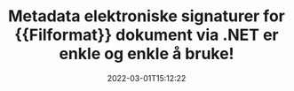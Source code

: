 ---
############################# Static ############################
layout: "auto-gen-signature"
date: 2022-03-01T15:12:22
draft: false
operation: Sign
signaturetype: Metadata
fileformat: Webp
productName: .NET
lang: no
productCode: net
otherformats: pdf doc docx docm dot dotm dotx odt ott rtf xls xlsx xlsm xlsb csv ods ots xltx xltm ppt pptx pps ppsx odp otp potx potm pptm ppsm png jpg bmp gif tiff svg webp wmf
breadcrumb: Put Metadata signature on Webp for C#

############################# Head ############################
head_title: "Legg til metadata elektroniske signaturer til {{Filformat}} dokumenter via C#"
head_description: "Bruk Metadata som skjulte elektroniske signaturer i Webp-dokumentene dine ved å bruke et par linjer med C#-kode. Bruk GroupDocs Document Signature API til å e-signere forretningsdokumentene og filene dine med metadatainformasjon."

############################# Header ############################
title: "Metadata elektroniske signaturer for {{Filformat}} dokument via .NET er enkle og enkle å bruke!"
description: "eSigner Webp-dokumentene og kontraktene dine med skjulte metadataoppføringer. Generer metadata for PDF-er, MS Word-dokumenter, MS Excel-arbeidsbøker, MS PowerPoint-presentasjoner og ulike bildeformater uten problemer og ekstra koding."
bg_image: "https://cms.admin.containerize.com/templates/aspose/App_Themes/V3/images/bg/header1.png"
bg_overlay: false
button:
    enable: true

############################# SubMenu ############################
submenu:
    enable: true

    left:
        img_alt: "GroupDocs.Signature for .NET"
        image: "https://cms.admin.containerize.com/templates/groupdocs/images/product-logos/90x90-noborder/groupdocs-signature-net.png"
        product: "GroupDocs.Signature"
        platform: ".NET"



############################# About ############################
about:
    enable: true
    title: "Om GroupDocs.Signature for .NET API for metadatasignaturer"
    content: |
        [GroupDocs.Signature for .NET](https://products.groupdocs.com/signature/net/) er et populært API for e-signering av digitale dokumenter. Signaturer som tekster, bilder, digitale sertifikater, strekkoder, QR-koder, frimerker eller metadata er tilgjengelig. Signaturer kan plasseres på PDF-er, MS Word-dokumenter, MS Excel-arbeidsbøker, MS PowerPoint-presentasjoner, Adobe Photoshop-filer og forskjellige bildeformater. Kunder kan signere dokumentet sitt og oppdatere, søke, bekrefte, slette eller forhåndsvise e-signaturer som ble satt på disse dokumentene. Dessuten er det gitt mange muligheter for tilpasning av signaturer.
    

############################# Steps ############################
steps:
    enable: true
    title_left: "Trinn for å signere {{Filformat}} med Metadata i C#"
    content_left: |
        [GroupDocs.Signature for .NET](https://products.groupdocs.com/signature/net/) gir mulighet til å signere Webp-dokumenter med Metadata-signaturer raskt og enkelt.
        
        * Opprett en forekomst av signaturklassen som gir Webp-fil som skal signere som bane eller minnestrøm
        * Instantiate SignOptions-klassen og angi alle etterspurte data.
        * Påkall Signature.Sign()-metoden ved å sende utdatafilen Webp eller minnestrøm

    title_right: " Systemkrav"
    content_right: |
        GroupDocs.Signature for .NET støttes på alle større plattformer og operativsystemer. Før du utfører koden nedenfor, sørg for at du har følgende forutsetninger installert på systemet ditt.

        * Operativsystemer: Microsoft Windows, Linux, MacOS
        * Utviklingsmiljøer: Microsoft Visual Studio, Xamarin, MonoDevelop
        * Frameworks: .NET Framework, .NET Standard, .NET Core, Mono
        * Få den siste GroupDocs.Signature for .NET fra [Nuget](https://www.nuget.org/packages/groupdocs.signature)
         
    code: |
        ```csharp    
        
        // Set up input Webp file
        string filePath = "input.webp";
        // Set up output file
        string outputFilePath = "output.webp";

        // Instantiate Signature for input file
        using (var signature = new GroupDocs.Signature.Signature(filePath))
        {
                // instantiate metadata signing options
                MetadataSignOptions options = new MetadataSignOptions();

                // Specify different Metadata Signatures and add them to options signature collection
                // set start id
                ushort imgsMetadataId = 41996;
                // setup int value
                ImageMetadataSignature mdSign_DocId = new ImageMetadataSignature(imgsMetadataId++, 123456); // int
                options.Signatures.Add(mdSign_DocId);
                // setup Author property
                ImageMetadataSignature mdSign_Author = new ImageMetadataSignature(imgsMetadataId++, "Mr.Scherlock Holmes"); // string
                options.Signatures.Add(mdSign_Author);
                // setup data of sign date
                ImageMetadataSignature mdSign_Date = new ImageMetadataSignature(imgsMetadataId++, DateTime.Now); // DateTime
                options.Signatures.Add(mdSign_Date);
                // setup double
                ImageMetadataSignature mdSign_Amnt = new ImageMetadataSignature(imgsMetadataId++, 123.456M); //decimal value
                options.Signatures.Add(mdSign_Amnt);

                // sign Webp document
                SignResult result = signature.Sign(outputFilePath, options);
        }

        ```

############################# Demos ############################
demos:
    enable: true
    title: "Signering av {{Filformat}} dokumenter med Metadata Live Demo"
    content: |
       Signer Webp-filen med forskjellige signaturer akkurat nå ved å gå til nettstedet [GroupDocs.Signature-appen](https://products.groupdocs.app/signature/family). Gratis online demo venter på deg.          

############################# More Formats ############################
more_formats:
    enable: true
    title: "Andre støttede Metadata-signaturer for C#"
    content: |
        "Du kan også signere {{Filformat}} med andre signaturtyper. Vennligst se listen nedenfor."
    format: 
       
       
back_to_top:
    enable: true
---